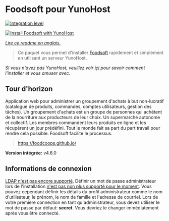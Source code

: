 # Foodsoft pour YunoHost


[![Integration level](https://dash.yunohost.org/integration/foodsoft.svg)](https://dash.yunohost.org/appci/app/foodsoft)



[![Install Foodsoft with YunoHost](https://install-app.yunohost.org/install-with-yunohost.png)](https://install-app.yunohost.org/?app=foodsoft)



*[Lire ce readme en anglais.](https://github.com/YunoHost-Apps/foodsoft_ynh/blob/master/README.md)*



> Ce paquet vous permet d'installer [Foodsoft](https://foodcoops.github.io/) rapidement et simplement en utilisant un serveur YunoHost.



*SI vous n'avez pas YunoHost, veuillez voir [içi](https://yunohost.org/#/install) pour savoir comment l'installer et vous amuser avec.*



## Tour d'horizon



Application web pour administrer un groupement d'achats à but non-lucratif (catalogue de produits, commandes, comptes utilisateurs, gestion des tâches). Un groupement d'achats est un groupe de personnes qui achètent de la nourriture aux producteurs de leur choix. Un supermarché autonome et collectif. Les membres commandent leurs produits en ligne et les récupèrent un jour prédéfini. Tout le monde fait sa part du part travail pour rendre cela possible. Foodsoft facilite le processus.



> https://foodcoops.github.io/



**Version intégrée:** v4.6.0



## Informations de connexion



[LDAP n'est pas encore supporté](https://github.com/foodcoops/foodsoft/issues/439). Définir un mot de passe administrateur lors de l'installation [n'est pas non plus supporté pour le moment](https://github.com/YunoHost-Apps/foodsoft_ynh/issues/9). Vous pouvez cependant définir les détails du profil administrateur comme le nom d'utilisateur, le prénom, le nom de famille et l'adresse de courriel. Lors de votre première connection en tant qu'administrateur, vous devez utiliser le mot de passe par défaut: **secret**. Vous devriez le changer immédiatement après vous être connecté.


